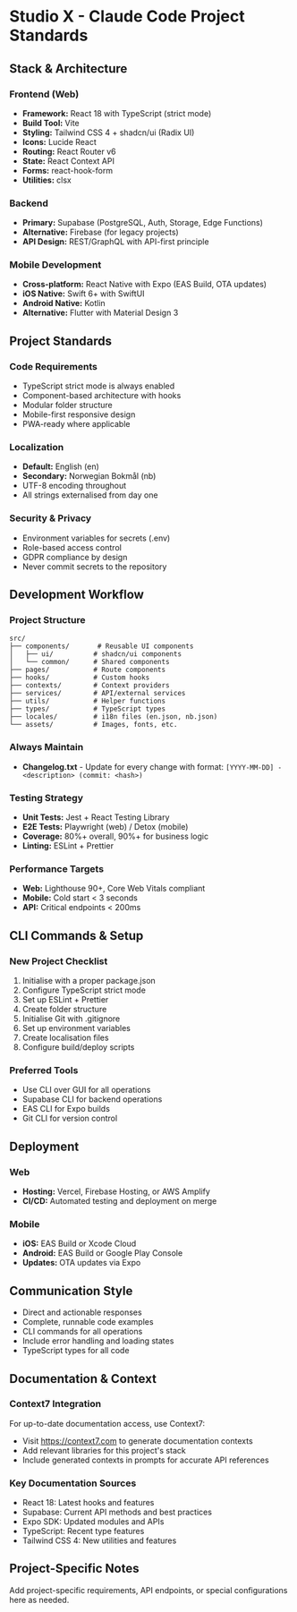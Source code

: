 # Studio X - Claude Code Project Standards

## Stack & Architecture

### Frontend (Web)
- **Framework:** React 18 with TypeScript (strict mode)
- **Build Tool:** Vite
- **Styling:** Tailwind CSS 4 + shadcn/ui (Radix UI)
- **Icons:** Lucide React
- **Routing:** React Router v6
- **State:** React Context API
- **Forms:** react-hook-form
- **Utilities:** clsx

### Backend
- **Primary:** Supabase (PostgreSQL, Auth, Storage, Edge Functions)
- **Alternative:** Firebase (for legacy projects)
- **API Design:** REST/GraphQL with API-first principle

### Mobile Development
- **Cross-platform:** React Native with Expo (EAS Build, OTA updates)
- **iOS Native:** Swift 6+ with SwiftUI
- **Android Native:** Kotlin
- **Alternative:** Flutter with Material Design 3

## Project Standards

### Code Requirements
- TypeScript strict mode is always enabled
- Component-based architecture with hooks
- Modular folder structure
- Mobile-first responsive design
- PWA-ready where applicable

### Localization
- **Default:** English (en)
- **Secondary:** Norwegian Bokmål (nb)
- UTF-8 encoding throughout
- All strings externalised from day one

### Security & Privacy
- Environment variables for secrets (.env)
- Role-based access control
- GDPR compliance by design
- Never commit secrets to the repository

## Development Workflow

### Project Structure
```
src/
├── components/       # Reusable UI components
│   ├── ui/          # shadcn/ui components
│   └── common/      # Shared components
├── pages/           # Route components
├── hooks/           # Custom hooks
├── contexts/        # Context providers
├── services/        # API/external services
├── utils/           # Helper functions
├── types/           # TypeScript types
├── locales/         # i18n files (en.json, nb.json)
└── assets/          # Images, fonts, etc.
```

### Always Maintain
- **Changelog.txt** - Update for every change with format:
  `[YYYY-MM-DD] - <description> (commit: <hash>)`

### Testing Strategy
- **Unit Tests:** Jest + React Testing Library
- **E2E Tests:** Playwright (web) / Detox (mobile)
- **Coverage:** 80%+ overall, 90%+ for business logic
- **Linting:** ESLint + Prettier

### Performance Targets
- **Web:** Lighthouse 90+, Core Web Vitals compliant
- **Mobile:** Cold start < 3 seconds
- **API:** Critical endpoints < 200ms

## CLI Commands & Setup

### New Project Checklist
1. Initialise with a proper package.json
2. Configure TypeScript strict mode
3. Set up ESLint + Prettier
4. Create folder structure
5. Initialise Git with .gitignore
6. Set up environment variables
7. Create localisation files
8. Configure build/deploy scripts

### Preferred Tools
- Use CLI over GUI for all operations
- Supabase CLI for backend operations
- EAS CLI for Expo builds
- Git CLI for version control

## Deployment

### Web
- **Hosting:** Vercel, Firebase Hosting, or AWS Amplify
- **CI/CD:** Automated testing and deployment on merge

### Mobile
- **iOS:** EAS Build or Xcode Cloud
- **Android:** EAS Build or Google Play Console
- **Updates:** OTA updates via Expo

## Communication Style
- Direct and actionable responses
- Complete, runnable code examples
- CLI commands for all operations
- Include error handling and loading states
- TypeScript types for all code

## Documentation & Context

### Context7 Integration
For up-to-date documentation access, use Context7:
- Visit https://context7.com to generate documentation contexts
- Add relevant libraries for this project's stack
- Include generated contexts in prompts for accurate API references

### Key Documentation Sources
- React 18: Latest hooks and features
- Supabase: Current API methods and best practices
- Expo SDK: Updated modules and APIs
- TypeScript: Recent type features
- Tailwind CSS 4: New utilities and features

## Project-Specific Notes
Add project-specific requirements, API endpoints, or special configurations here as needed.
